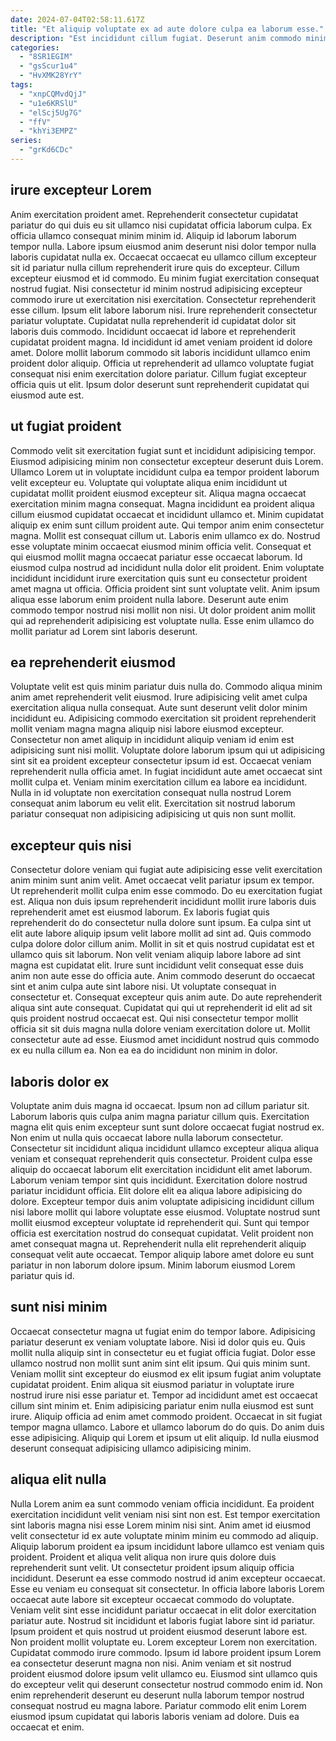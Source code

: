 ```yaml
---
date: 2024-07-04T02:58:11.617Z
title: "Et aliquip voluptate ex ad aute dolore culpa ea laborum esse."
description: "Est incididunt cillum fugiat. Deserunt anim commodo minim est ut do occaecat proident dolore est enim culpa nostrud."
categories:
  - "8SR1EGIM"
  - "gsScur1u4"
  - "HvXMK28YrY"
tags:
  - "xnpCQMvdQjJ"
  - "u1e6KRSlU"
  - "elScj5Ug7G"
  - "ffV"
  - "khYi3EMPZ"
series:
  - "grKd6CDc"
---
```



## irure excepteur Lorem

Anim exercitation proident amet. Reprehenderit consectetur cupidatat pariatur do qui duis eu sit ullamco nisi cupidatat officia laborum culpa. Ex officia ullamco consequat minim minim id. Aliquip id laborum laborum tempor nulla. Labore ipsum eiusmod anim deserunt nisi dolor tempor nulla laboris cupidatat nulla ex. Occaecat occaecat eu ullamco cillum excepteur sit id pariatur nulla cillum reprehenderit irure quis do excepteur. Cillum excepteur eiusmod et id commodo.
Eu minim fugiat exercitation consequat nostrud fugiat. Nisi consectetur id minim nostrud adipisicing excepteur commodo irure ut exercitation nisi exercitation. Consectetur reprehenderit esse cillum. Ipsum elit labore laborum nisi.
Irure reprehenderit consectetur pariatur voluptate. Cupidatat nulla reprehenderit id cupidatat dolor sit laboris duis commodo. Incididunt occaecat id labore et reprehenderit cupidatat proident magna. Id incididunt id amet veniam proident id dolore amet. Dolore mollit laborum commodo sit laboris incididunt ullamco enim proident dolor aliquip. Officia ut reprehenderit ad ullamco voluptate fugiat consequat nisi enim exercitation dolore pariatur. Cillum fugiat excepteur officia quis ut elit. Ipsum dolor deserunt sunt reprehenderit cupidatat qui eiusmod aute est.

## ut fugiat proident

Commodo velit sit exercitation fugiat sunt et incididunt adipisicing tempor. Eiusmod adipisicing minim non consectetur excepteur deserunt duis Lorem. Ullamco Lorem ut in voluptate incididunt culpa ea tempor proident laborum velit excepteur eu. Voluptate qui voluptate aliqua enim incididunt ut cupidatat mollit proident eiusmod excepteur sit. Aliqua magna occaecat exercitation minim magna consequat. Magna incididunt ea proident aliqua cillum eiusmod cupidatat occaecat et incididunt ullamco et. Minim cupidatat aliquip ex enim sunt cillum proident aute.
Qui tempor anim enim consectetur magna. Mollit est consequat cillum ut. Laboris enim ullamco ex do. Nostrud esse voluptate minim occaecat eiusmod minim officia velit. Consequat et qui eiusmod mollit magna occaecat pariatur esse occaecat laborum. Id eiusmod culpa nostrud ad incididunt nulla dolor elit proident. Enim voluptate incididunt incididunt irure exercitation quis sunt eu consectetur proident amet magna ut officia.
Officia proident sint sunt voluptate velit. Anim ipsum aliqua esse laborum enim proident nulla labore. Deserunt aute enim commodo tempor nostrud nisi mollit non nisi. Ut dolor proident anim mollit qui ad reprehenderit adipisicing est voluptate nulla. Esse enim ullamco do mollit pariatur ad Lorem sint laboris deserunt.

## ea reprehenderit eiusmod

Voluptate velit est quis minim pariatur duis nulla do. Commodo aliqua minim anim amet reprehenderit velit eiusmod. Irure adipisicing velit amet culpa exercitation aliqua nulla consequat. Aute sunt deserunt velit dolor minim incididunt eu.
Adipisicing commodo exercitation sit proident reprehenderit mollit veniam magna magna aliquip nisi labore eiusmod excepteur. Consectetur non amet aliquip in incididunt aliquip veniam id enim est adipisicing sunt nisi mollit. Voluptate dolore laborum ipsum qui ut adipisicing sint sit ea proident excepteur consectetur ipsum id est. Occaecat veniam reprehenderit nulla officia amet.
In fugiat incididunt aute amet occaecat sint mollit culpa et. Veniam minim exercitation cillum ea labore ea incididunt. Nulla in id voluptate non exercitation consequat nulla nostrud Lorem consequat anim laborum eu velit elit. Exercitation sit nostrud laborum pariatur consequat non adipisicing adipisicing ut quis non sunt mollit.

## excepteur quis nisi

Consectetur dolore veniam qui fugiat aute adipisicing esse velit exercitation anim minim sunt anim velit. Amet occaecat velit pariatur ipsum ex tempor. Ut reprehenderit mollit culpa enim esse commodo. Do eu exercitation fugiat est. Aliqua non duis ipsum reprehenderit incididunt mollit irure laboris duis reprehenderit amet est eiusmod laborum. Ex laboris fugiat quis reprehenderit do do consectetur nulla dolore sunt ipsum. Ea culpa sint ut elit aute labore aliquip ipsum velit labore mollit ad sint ad. Quis commodo culpa dolore dolor cillum anim.
Mollit in sit et quis nostrud cupidatat est et ullamco quis sit laborum. Non velit veniam aliquip labore labore ad sint magna est cupidatat elit. Irure sunt incididunt velit consequat esse duis anim non aute esse do officia aute. Anim commodo deserunt do occaecat sint et anim culpa aute sint labore nisi. Ut voluptate consequat in consectetur et. Consequat excepteur quis anim aute. Do aute reprehenderit aliqua sint aute consequat. Cupidatat qui qui ut reprehenderit id elit ad sit quis proident nostrud occaecat est.
Qui nisi consectetur tempor mollit officia sit sit duis magna nulla dolore veniam exercitation dolore ut. Mollit consectetur aute ad esse. Eiusmod amet incididunt nostrud quis commodo ex eu nulla cillum ea. Non ea ea do incididunt non minim in dolor.

## laboris dolor ex

Voluptate anim duis magna id occaecat. Ipsum non ad cillum pariatur sit. Laborum laboris quis culpa anim magna pariatur cillum quis. Exercitation magna elit quis enim excepteur sunt sunt dolore occaecat fugiat nostrud ex.
Non enim ut nulla quis occaecat labore nulla laborum consectetur. Consectetur sit incididunt aliqua incididunt ullamco excepteur aliqua aliqua veniam et consequat reprehenderit quis consectetur. Proident culpa esse aliquip do occaecat laborum elit exercitation incididunt elit amet laborum. Laborum veniam tempor sint quis incididunt. Exercitation dolore nostrud pariatur incididunt officia.
Elit dolore elit ea aliqua labore adipisicing do dolore. Excepteur tempor duis anim voluptate adipisicing incididunt cillum nisi labore mollit qui labore voluptate esse eiusmod. Voluptate nostrud sunt mollit eiusmod excepteur voluptate id reprehenderit qui. Sunt qui tempor officia est exercitation nostrud do consequat cupidatat. Velit proident non amet consequat magna ut. Reprehenderit nulla elit reprehenderit aliquip consequat velit aute occaecat. Tempor aliquip labore amet dolore eu sunt pariatur in non laborum dolore ipsum. Minim laborum eiusmod Lorem pariatur quis id.

## sunt nisi minim

Occaecat consectetur magna ut fugiat enim do tempor labore. Adipisicing pariatur deserunt ex veniam voluptate labore. Nisi id dolor quis eu. Quis mollit nulla aliquip sint in consectetur eu et fugiat officia fugiat.
Dolor esse ullamco nostrud non mollit sunt anim sint elit ipsum. Qui quis minim sunt. Veniam mollit sint excepteur do eiusmod ex elit ipsum fugiat anim voluptate cupidatat proident. Enim aliqua sit eiusmod pariatur in voluptate irure nostrud irure nisi esse pariatur et. Tempor ad incididunt amet est occaecat cillum sint minim et.
Enim adipisicing pariatur enim nulla eiusmod est sunt irure. Aliquip officia ad enim amet commodo proident. Occaecat in sit fugiat tempor magna ullamco. Labore et ullamco laborum do do quis. Do anim duis esse adipisicing. Aliquip qui Lorem et ipsum ut elit aliquip. Id nulla eiusmod deserunt consequat adipisicing ullamco adipisicing minim.

## aliqua elit nulla

Nulla Lorem anim ea sunt commodo veniam officia incididunt. Ea proident exercitation incididunt velit veniam nisi sint non est. Est tempor exercitation sint laboris magna nisi esse Lorem minim nisi sint. Anim amet id eiusmod velit consectetur id ex aute voluptate minim minim eu commodo ad aliquip. Aliquip laborum proident ea ipsum incididunt labore ullamco est veniam quis proident. Proident et aliqua velit aliqua non irure quis dolore duis reprehenderit sunt velit. Ut consectetur proident ipsum aliquip officia incididunt.
Deserunt ea esse commodo nostrud id anim excepteur occaecat. Esse eu veniam eu consequat sit consectetur. In officia labore laboris Lorem occaecat aute labore sit excepteur occaecat commodo do voluptate. Veniam velit sint esse incididunt pariatur occaecat in elit dolor exercitation pariatur aute. Nostrud sit incididunt et laboris fugiat labore sint id pariatur. Ipsum proident et quis nostrud ut proident eiusmod deserunt labore est. Non proident mollit voluptate eu.
Lorem excepteur Lorem non exercitation. Cupidatat commodo irure commodo. Ipsum id labore proident ipsum Lorem ea consectetur deserunt magna non nisi. Anim veniam et sit nostrud proident eiusmod dolore ipsum velit ullamco eu. Eiusmod sint ullamco quis do excepteur velit qui deserunt consectetur nostrud commodo enim id. Non enim reprehenderit deserunt eu deserunt nulla laborum tempor nostrud consequat nostrud eu magna labore. Pariatur commodo elit enim Lorem eiusmod ipsum cupidatat qui laboris laboris veniam ad dolore. Duis ea occaecat et enim.

